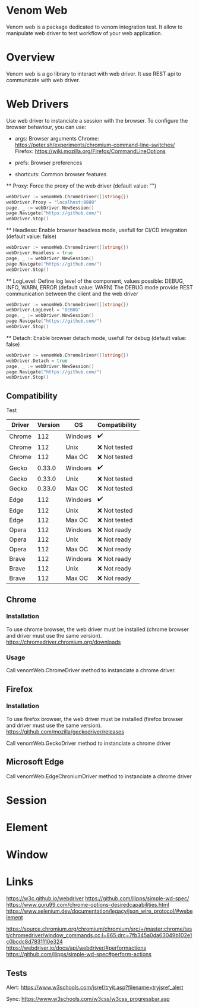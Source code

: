 # Venom Web
Venom web is a package dedicated to venom integration test.
It allow to manipulate web driver to test workflow of your web application.

# Overview
Venom web is a go library to interact with web driver.
It use REST api to communicate with web driver.

# Web Drivers
Use web driver to instanciate a session with the browser.
To configure the browser behaviour, you can use:
* args: Browser arguments
Chrome: https://peter.sh/experiments/chromium-command-line-switches/
Firefox: https://wiki.mozilla.org/Firefox/CommandLineOptions

* prefs: Browser preferences
* shortcuts: Common browser features

** Proxy: Force the proxy of the web driver (default value: "")
```go
webDriver := venomWeb.ChromeDriver([]string{})
webDriver.Proxy = "localhost:8888"
page, _ := webDriver.NewSession()
page.Navigate("https://github.com/")
webDriver.Stop()
```

** Headless: Enable browser headless mode, usefull for CI/CD integration (default value: false)
```go
webDriver := venomWeb.ChromeDriver([]string{})
webDriver.Headless = true
page, _ := webDriver.NewSession()
page.Navigate("https://github.com/")
webDriver.Stop()
```

** LogLevel: Define log level of the component, values possible: DEBUG, INFO, WARN, ERROR (default value: WARN)
The DEBUG mode provide REST communication between the client and the web driver
```go
webDriver := venomWeb.ChromeDriver([]string{})
webDriver.LogLevel = "DEBUG"
page, _ := webDriver.NewSession()
page.Navigate("https://github.com/")
webDriver.Stop()
```

** Detach: Enable browser detach mode, usefull for debug (default value: false)
```go
webDriver := venomWeb.ChromeDriver([]string{})
webDriver.Detach = true
page, _ := webDriver.NewSession()
page.Navigate("https://github.com/")
webDriver.Stop()
```

## Compatibility

Test

| Driver    |  Version | OS       | Compatibility |
| --------  | -------- | -------- | ------------- |
| Chrome    | 112      | Windows  | :heavy_check_mark: |
| Chrome    | 112      | Unix     | :x: Not tested |
| Chrome    | 112      | Max OC   | :x: Not tested |
| Gecko     | 0.33.0   | Windows  | :heavy_check_mark: |
| Gecko     | 0.33.0   | Unix     | :x: Not tested |
| Gecko     | 0.33.0   | Max OC   | :x: Not tested |
| Edge      | 112      | Windows  | :heavy_check_mark: |
| Edge      | 112      | Unix     | :x: Not tested |
| Edge      | 112      | Max OC   | :x: Not tested |
| Opera     | 112      | Windows  | :x: Not ready  |
| Opera     | 112      | Unix     | :x: Not ready  |
| Opera     | 112      | Max OC   | :x: Not ready  |
| Brave     | 112      | Windows  | :x: Not ready  |
| Brave     | 112      | Unix     | :x: Not ready  |
| Brave     | 112      | Max OC   | :x: Not ready  |



## Chrome

### Installation
To use chrome browser, the web driver must be installed (chrome browser and driver must use the same version).
https://chromedriver.chromium.org/downloads

### Usage
Call venomWeb.ChromeDriver method to instanciate a chrome driver.

## Firefox

### Installation
To use firefox browser, the web driver must be installed (firefox browser and driver must use the same version).
https://github.com/mozilla/geckodriver/releases

Call venomWeb.GeckoDriver method to instanciate a chrome driver

## Microsoft Edge
Call venomWeb.EdgeChroniumDriver method to instanciate a chrome driver


# Session

# Element

# Window

# Links

https://w3c.github.io/webdriver
https://github.com/jlipps/simple-wd-spec/ 
https://www.guru99.com/chrome-options-desiredcapabilities.html
https://www.selenium.dev/documentation/legacy/json_wire_protocol/#webelement

https://source.chromium.org/chromium/chromium/src/+/master:chrome/test/chromedriver/window_commands.cc;l=865;drc=7fb345a0da63049b102e1c0bcdc8d7831110e324
https://webdriver.io/docs/api/webdriver/#performactions
https://github.com/jlipps/simple-wd-spec#perform-actions

## Tests

Alert:
https://www.w3schools.com/jsref/tryit.asp?filename=tryjsref_alert

Sync:
https://www.w3schools.com/w3css/w3css_progressbar.asp
